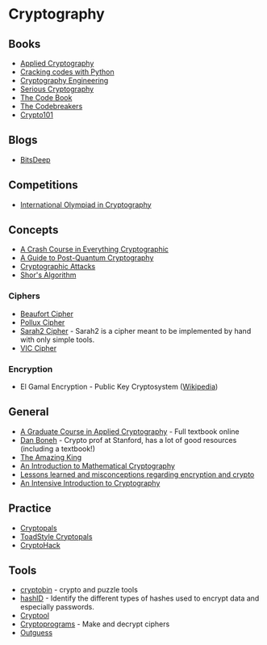 # Cryptography

## Books
- [Applied Cryptography](https://www.schneier.com/books/applied_cryptography/)
- [Cracking codes with Python](https://nostarch.com/crackingcodes)
- [Cryptography Engineering](https://www.schneier.com/books/cryptography_engineering/)
- [Serious Cryptography](https://nostarch.com/seriouscrypto)
- [The Code Book](https://en.wikipedia.org/wiki/The_Code_Book)
- [The Codebreakers](https://en.wikipedia.org/wiki/The_Codebreakers)
- [Crypto101](https://www.crypto101.io/)

## Blogs
- [BitsDeep](https://bitsdeep.com/)

## Competitions
- [International Olympiad in Cryptography](https://nsucrypto.nsu.ru/)

## Concepts
- [A Crash Course in Everything Cryptographic](https://medium.com/@lduck11007/a-crash-course-in-everything-cryptographic-50daa0fda482)
- [A Guide to Post-Quantum Cryptography](https://hackernoon.com/a-guide-to-post-quantum-cryptography-d785a70ea04b)
- [Cryptographic Attacks](https://en.wikipedia.org/wiki/Category:Cryptographic_attacks)
- [Shor's Algorithm](https://www.scottaaronson.com/blog/?p=208)

### Ciphers
- [Beaufort Cipher](http://practicalcryptography.com/ciphers/beaufort-cipher/)
- [Pollux Cipher](https://www.dcode.fr/pollux-cipher)
- [Sarah2 Cipher](https://laser-calcium.glitch.me/) - Sarah2 is a cipher meant to be implemented by hand with only simple tools.
- [VIC Cipher](https://en.wikipedia.org/wiki/VIC_cipher)

### Encryption
- El Gamal Encryption - Public Key Cryptosystem ([Wikipedia](https://en.wikipedia.org/wiki/ElGamal_encryption#frb-inline))

## General
- [A Graduate Course in Applied Cryptography](https://toc.cryptobook.us/) - Full textbook online
- [Dan Boneh](https://crypto.stanford.edu/~dabo/) - Crypto prof at Stanford, has a lot of good resources (including a textbook!)
- [The Amazing King](http://theamazingking.com/crypto.php)
- [An Introduction to Mathematical Cryptography](https://www.math.brown.edu/~jhs/MathCryptoHome.html)
- [Lessons learned and misconceptions regarding encryption and crypto](https://security.stackexchange.com/questions/2202/lessons-learned-and-misconceptions-regarding-encryption-and-cryptology/2206#2206)
- [An Intensive Introduction to Cryptography](https://intensecrypto.org/public/)

## Practice
- [Cryptopals](https://cryptopals.com/)
- [ToadStyle Cryptopals](https://toadstyle.org/cryptopals/)
- [CryptoHack](https://cryptohack.org/challenges/)

## Tools
- [cryptobin](https://github.com/avanpo/cryptobin) - crypto and puzzle tools
- [hashID](https://github.com/psypanda/hashID) - Identify the different types of hashes used to encrypt data and especially passwords.
- [Cryptool](https://www.cryptool.org/en/cryptool-online)
- [Cryptoprograms](http://www.cryptoprograms.com/) - Make and decrypt ciphers
- [Outguess](https://web.archive.org/web/20150419030527/http://www.outguess.org/)
